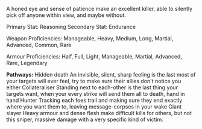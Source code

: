 A honed eye and sense of patience make an excellent killer, able to silently pick off anyone within view, and maybe without.

Primary Stat: Reasoning
Secondary Stat: Endurance

Weapon Proficiencies: Manageable, Heavy, Medium, Long, Martial, Advanced, Common, Rare

Armour Proficiencies: Half, Full, Light, Manageable, Martial, Advanced, Rare, Legendary

**Pathways:**
Hidden death
	An invisible, silent, sharp feeling is the last most of your targets will ever feel, try to make sure their allies don't notice you either
Collateraliser
	Standing next to each-other is the last thing your targets want, when your every strike will send them all to death, hand in hand
Hunter
	Tracking each foes trail and making sure they end exactly where you want them to, leaving message-corpses in your wake
Giant slayer
	Heavy armour and dense flesh make difficult kills for others, but not this sniper, massive damage with a very specific kind of victim.